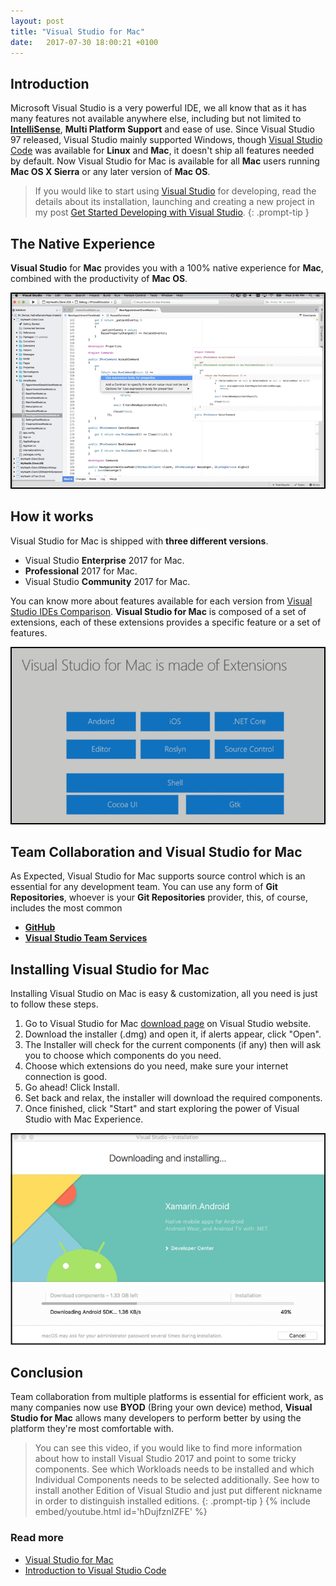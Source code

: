 ```yaml
---
layout: post
title: "Visual Studio for Mac"
date:   2017-07-30 18:00:21 +0100
---
```


## Introduction

Microsoft Visual Studio is a very powerful IDE, we all know that as it has many features not available anywhere else, including but not limited to [**IntelliSense**](https://code.visualstudio.com/docs/editor/intellisense), **Multi Platform Support** and ease of use. Since Visual Studio 97 released, Visual Studio mainly supported Windows, though [Visual Studio Code](https://code.visualstudio.com) was available for **Linux** and **Mac**, it doesn\'t ship all features needed by default. Now Visual Studio for Mac is available for all **Mac** users running **Mac OS X Sierra** or any later version of **Mac OS**.

>If you would like to start using [Visual Studio](https://www.visualstudio.com/) for developing, read the details about its installation, launching and creating a new project in my post [Get Started Developing with Visual Studio](https://mohamedradwan-devops.github.io/posts/get-started-developing-with-visual-studio-2015/).
{: .prompt-tip }


## The Native Experience

**Visual Studio** for **Mac** provides you with a 100% native experience for **Mac**, combined with the productivity of **Mac OS**. 

![Visual Studio For Mac Running](/assets/images/2017/07/VSForMakeRunning-1.png)

## How it works

Visual Studio for Mac is shipped with **three different versions**.

- Visual Studio **Enterprise** 2017 for Mac.
- **Professional** 2017 for Mac.
- Visual Studio **Community** 2017 for Mac.

You can know more about features available for each version from [Visual Studio IDEs Comparison](https://www.visualstudio.com/vs/compare/). **Visual Studio for Mac** is composed of a set of extensions, each of these extensions provides a specific feature or a set of features.

![Visual Studio for Mac Components](/assets/images/2017/07/VSForMacComponents.png)

## Team Collaboration and Visual Studio for Mac

As Expected, Visual Studio for Mac supports source control which is an essential for any development team. You can use any form of **Git Repositories**, whoever is your **Git Repositories** provider, this, of course, includes the most common

- [**GitHub**](https://github.com/)
- [**Visual Studio Team Services**](https://www.visualstudio.com/team-services/)

## Installing Visual Studio for Mac

Installing Visual Studio on Mac is easy & customization, all you need is just to follow these steps.

1. Go to Visual Studio for Mac [download page](https://www.visualstudio.com/vs/visual-studio-mac/) on Visual Studio website.
2. Download the installer (.dmg) and open it, if alerts appear, click \"Open\".
3. The Installer will check for the current components (if any) then will ask you to choose which components do you need.
4. Choose which extensions do you need, make sure your internet connection is good.
5. Go ahead! Click Install.
6. Set back and relax, the installer will download the required components.
7. Once finished, click \"Start\" and start exploring the power of Visual Studio with Mac Experience.

![Visual Studio for Mac Installation In Progress](/assets/images/2017/07/VSForMakeInstallationProgress.png)

## Conclusion

Team collaboration from multiple platforms is essential for efficient work, as many companies now use **BYOD** (Bring your own device) method, **Visual Studio for Mac** allows many developers to perform better by using the platform they\'re most comfortable with.

>You can see this video, if you would like to find more information about how to install Visual Studio 2017 and point to some tricky components. See which Workloads needs to be installed and which Individual Components needs to be selected additionally. See how to install another Edition of Visual Studio and just put different nickname in order to distinguish installed editions.
{: .prompt-tip }
{% include embed/youtube.html id='hDujfznIZFE' %}

### Read more

- [Visual Studio for Mac](https://www.visualstudio.com/vs/visual-studio-mac/)
- [Introduction to Visual Studio Code](https://mohamedradwan-devops.github.io/2016/08/15/introduction-to-visual-studio-code/)
